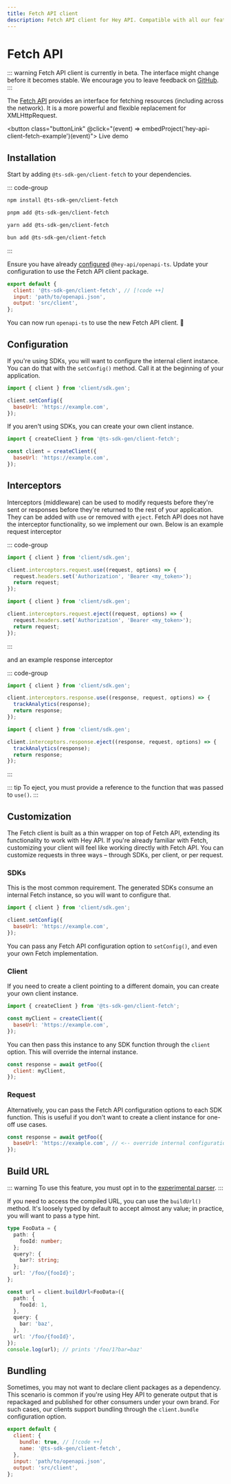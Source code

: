 ```yaml
---
title: Fetch API client
description: Fetch API client for Hey API. Compatible with all our features.
---
```


<script setup>
import { embedProject } from '../../embed'
</script>

# Fetch API

::: warning
Fetch API client is currently in beta. The interface might change before it becomes stable. We encourage you to leave feedback on [GitHub](https://github.com/hey-api/openapi-ts/issues).
:::

The [Fetch API](https://developer.mozilla.org/docs/Web/API/Fetch_API) provides an interface for fetching resources (including across the network). It is a more powerful and flexible replacement for XMLHttpRequest.

<button class="buttonLink" @click="(event) => embedProject('hey-api-client-fetch-example')(event)">
Live demo
</button>

## Installation

Start by adding `@ts-sdk-gen/client-fetch` to your dependencies.

::: code-group

```sh [npm]
npm install @ts-sdk-gen/client-fetch
```

```sh [pnpm]
pnpm add @ts-sdk-gen/client-fetch
```

```sh [yarn]
yarn add @ts-sdk-gen/client-fetch
```

```sh [bun]
bun add @ts-sdk-gen/client-fetch
```

:::

Ensure you have already [configured](/openapi-ts/get-started) `@hey-api/openapi-ts`. Update your configuration to use the Fetch API client package.

```js
export default {
  client: '@ts-sdk-gen/client-fetch', // [!code ++]
  input: 'path/to/openapi.json',
  output: 'src/client',
};
```

You can now run `openapi-ts` to use the new Fetch API client. 🎉

## Configuration

If you're using SDKs, you will want to configure the internal client instance. You can do that with the `setConfig()` method. Call it at the beginning of your application.

```js
import { client } from 'client/sdk.gen';

client.setConfig({
  baseUrl: 'https://example.com',
});
```

If you aren't using SDKs, you can create your own client instance.

```js
import { createClient } from '@ts-sdk-gen/client-fetch';

const client = createClient({
  baseUrl: 'https://example.com',
});
```

## Interceptors

Interceptors (middleware) can be used to modify requests before they're sent or responses before they're returned to the rest of your application. They can be added with `use` or removed with `eject`. Fetch API does not have the interceptor functionality, so we implement our own. Below is an example request interceptor

::: code-group

```js [use]
import { client } from 'client/sdk.gen';

client.interceptors.request.use((request, options) => {
  request.headers.set('Authorization', 'Bearer <my_token>');
  return request;
});
```

```js [eject]
import { client } from 'client/sdk.gen';

client.interceptors.request.eject((request, options) => {
  request.headers.set('Authorization', 'Bearer <my_token>');
  return request;
});
```

:::

and an example response interceptor

::: code-group

```js [use]
import { client } from 'client/sdk.gen';

client.interceptors.response.use((response, request, options) => {
  trackAnalytics(response);
  return response;
});
```

```js [eject]
import { client } from 'client/sdk.gen';

client.interceptors.response.eject((response, request, options) => {
  trackAnalytics(response);
  return response;
});
```

:::

::: tip
To eject, you must provide a reference to the function that was passed to `use()`.
:::

## Customization

The Fetch client is built as a thin wrapper on top of Fetch API, extending its functionality to work with Hey API. If you're already familiar with Fetch, customizing your client will feel like working directly with Fetch API. You can customize requests in three ways – through SDKs, per client, or per request.

### SDKs

This is the most common requirement. The generated SDKs consume an internal Fetch instance, so you will want to configure that.

```js
import { client } from 'client/sdk.gen';

client.setConfig({
  baseUrl: 'https://example.com',
});
```

You can pass any Fetch API configuration option to `setConfig()`, and even your own Fetch implementation.

### Client

If you need to create a client pointing to a different domain, you can create your own client instance.

```js
import { createClient } from '@ts-sdk-gen/client-fetch';

const myClient = createClient({
  baseUrl: 'https://example.com',
});
```

You can then pass this instance to any SDK function through the `client` option. This will override the internal instance.

```js
const response = await getFoo({
  client: myClient,
});
```

### Request

Alternatively, you can pass the Fetch API configuration options to each SDK function. This is useful if you don't want to create a client instance for one-off use cases.

```js
const response = await getFoo({
  baseUrl: 'https://example.com', // <-- override internal configuration
});
```

## Build URL

::: warning
To use this feature, you must opt in to the [experimental parser](/openapi-ts/configuration#parser).
:::

If you need to access the compiled URL, you can use the `buildUrl()` method. It's loosely typed by default to accept almost any value; in practice, you will want to pass a type hint.

```ts
type FooData = {
  path: {
    fooId: number;
  };
  query?: {
    bar?: string;
  };
  url: '/foo/{fooId}';
};

const url = client.buildUrl<FooData>({
  path: {
    fooId: 1,
  },
  query: {
    bar: 'baz',
  },
  url: '/foo/{fooId}',
});
console.log(url); // prints '/foo/1?bar=baz'
```

## Bundling

Sometimes, you may not want to declare client packages as a dependency. This scenario is common if you're using Hey API to generate output that is repackaged and published for other consumers under your own brand. For such cases, our clients support bundling through the `client.bundle` configuration option.

```js
export default {
  client: {
    bundle: true, // [!code ++]
    name: '@ts-sdk-gen/client-fetch',
  },
  input: 'path/to/openapi.json',
  output: 'src/client',
};
```

<!--@include: ../../examples.md-->
<!--@include: ../../sponsorship.md-->
